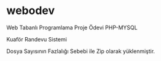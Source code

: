 # webodev
Web Tabanlı Programlama Proje Ödevi PHP-MYSQL

Kuaför Randevu Sistemi

Dosya Sayısının Fazlalığı Sebebi ile Zip olarak yüklenmiştir.
